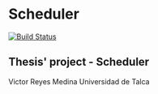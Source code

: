 # Scheduler
[![Build Status](https://dev.azure.com/victor-reyes/Scheduler/_apis/build/status/Thesis?branchName=master)](https://dev.azure.com/victor-reyes/Scheduler/_build/latest?definitionId=4&branchName=master)

Thesis' project - Scheduler
---
Victor Reyes Medina
Universidad de Talca
